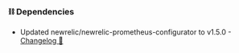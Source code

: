 ### ⛓️ Dependencies
- Updated newrelic/newrelic-prometheus-configurator to v1.5.0 - [Changelog 🔗](https://github.com/newrelic/newrelic-prometheus-configurator/releases/tag/1.5.0)
